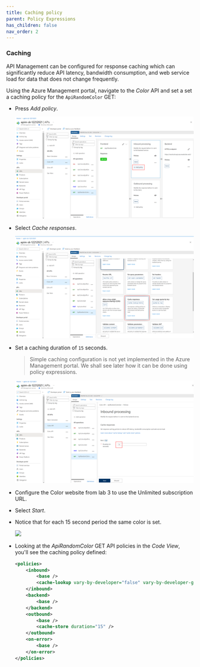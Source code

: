 ```yaml
---
title: Caching policy
parent: Policy Expressions
has_children: false
nav_order: 2
---
```



### Caching

API Management can be configured for response caching which can significantly reduce API latency, bandwidth consumption, and web service load for data that does not change frequently.

Using the Azure Management portal, navigate to the *Color* API and set a set a caching policy for the `ApiRandomColor` GET:
  - Press *Add policy*.

    ![](../../assets/images/APIMEnableCaching.png)

  - Select *Cache responses*.

    ![](../../assets/images/APIMEnableCaching2.png)

  - Set a caching duration of `15` seconds.
    > Simple caching configuration is not yet implemented in the Azure Management portal. We shall see later how it can be done using policy expressions.

    ![](../../assets/images/APIMEnableCaching3.png)

- Configure the Color website from lab 3 to use the Unlimited subscription URL.
- Select *Start*.
- Notice that for each 15 second period the same color is set.

  ![](../../assets/images/APIMColorWebCaching.png)

- Looking at the *ApiRandomColor* GET API policies in the *Code View*, you'll see the caching policy defined:

  ```xml
  <policies>
      <inbound>
          <base />
          <cache-lookup vary-by-developer="false" vary-by-developer-groups="false" downstream-caching-type="none" />
      </inbound>
      <backend>
          <base />
      </backend>
      <outbound>
          <base />
          <cache-store duration="15" />
      </outbound>
      <on-error>
          <base />
      </on-error>
  </policies>
  ```